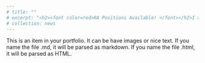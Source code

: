 ```yaml
---
# title: ""
# excerpt: "<h2><font color=red>RA Positions Available! </font></h2>I am looking for highly self-motivated Ph.D. students to # conduct research on wireless network security, data privacy, and AI security. If you are interested, please see here for detailed information."
# collection: news
---
```


This is an item in your portfolio. It can be have images or nice text. If you name the file .md, it will be parsed as markdown. If you name the file .html, it will be parsed as HTML. 
